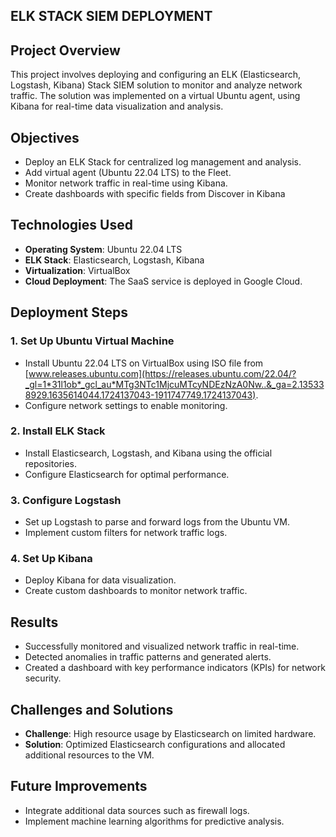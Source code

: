 ## ELK STACK SIEM DEPLOYMENT

## Project Overview
This project involves deploying and configuring an ELK (Elasticsearch, Logstash, Kibana) Stack SIEM solution to monitor and analyze network traffic. The solution was implemented on a virtual Ubuntu agent, using Kibana for real-time data visualization and analysis.

## Objectives
- Deploy an ELK Stack for centralized log management and analysis.
- Add virtual agent (Ubuntu 22.04 LTS) to the Fleet.
- Monitor network traffic in real-time using Kibana.
- Create dashboards with specific fields from Discover in Kibana


## Technologies Used
- **Operating System**: Ubuntu 22.04 LTS
- **ELK Stack**: Elasticsearch, Logstash, Kibana
- **Virtualization**: VirtualBox
- **Cloud Deployment**: The SaaS service is deployed in Google Cloud.

## Deployment Steps

### 1. Set Up Ubuntu Virtual Machine
- Install Ubuntu 22.04 LTS on VirtualBox using ISO file from [www.releases.ubuntu.com](https://releases.ubuntu.com/22.04/?_gl=1*31l1ob*_gcl_au*MTg3NTc1MjcuMTcyNDEzNzA0Nw..&_ga=2.135338929.1635614044.1724137043-1911747749.1724137043).
- Configure network settings to enable monitoring.

### 2. Install ELK Stack
- Install Elasticsearch, Logstash, and Kibana using the official repositories.
- Configure Elasticsearch for optimal performance.

### 3. Configure Logstash
- Set up Logstash to parse and forward logs from the Ubuntu VM.
- Implement custom filters for network traffic logs.

### 4. Set Up Kibana
- Deploy Kibana for data visualization.
- Create custom dashboards to monitor network traffic.

## Results
- Successfully monitored and visualized network traffic in real-time.
- Detected anomalies in traffic patterns and generated alerts.
- Created a dashboard with key performance indicators (KPIs) for network security.

## Challenges and Solutions
- **Challenge**: High resource usage by Elasticsearch on limited hardware.
- **Solution**: Optimized Elasticsearch configurations and allocated additional resources to the VM.

## Future Improvements
- Integrate additional data sources such as firewall logs.
- Implement machine learning algorithms for predictive analysis.
